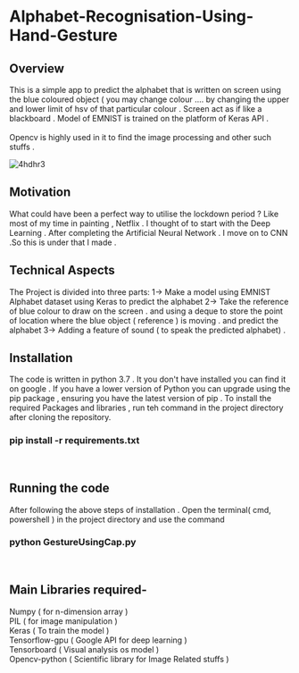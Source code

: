 # Alphabet-Recognisation-Using-Hand-Gesture

## Overview</br>
This is a simple app to predict the alphabet that is written on screen using the blue coloured object ( you may change colour .... by changing the upper and lower limit of hsv of that particular colour . Screen act as if like a blackboard . Model of EMNIST is trained on the platform of Keras API .  </br>
</br>
Opencv is highly used in it to find the image processing and other such stuffs .</br>

![4hdhr3](https://user-images.githubusercontent.com/58811384/95072324-a39d1880-0728-11eb-9170-33855833d08b.gif)
## Motivation </br>
What could have been a perfect way to utilise the lockdown period ? Like most of my time in painting , Netflix . I thought of to start with the Deep Learning . After completing the Artificial Neural Network . I move on to CNN .So this is under that I made .

## Technical Aspects</br>
The Project is divided into three parts:
  1-> Make a model using EMNIST Alphabet dataset using Keras to predict the alphabet
  2-> Take the reference of blue colour to draw on the screen . and using a deque to store the point of location where the blue object ( reference ) is moving . and predict the alphabet 
  3-> Adding a feature of sound ( to speak the predicted alphabet) . 
  

## Installation </br>
The code is written in python 3.7 . It you don't have installed you can find it on google . If you have a lower version of Python you can upgrade using the pip package , ensuring you have the latest version of pip . To install the required Packages and libraries , run teh command in the project directory after cloning the repository. </br>

### pip install -r requirements.txt
</br>

 ## Running the code </br>
 After following the above steps of installation . Open the terminal( cmd, powershell ) in the project directory and use the command </br> 
 ### python GestureUsingCap.py
 </br>


## Main Libraries required-
Numpy ( for n-dimension array )</br>
PIL ( for image manipulation )</br>
Keras ( To train the model )</br>
Tensorflow-gpu ( Google API for deep learning )</br>
Tensorboard ( Visual analysis os model )</br>
Opencv-python ( Scientific library for Image Related stuffs )</br>
